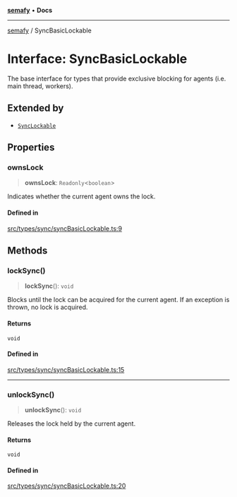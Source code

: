 [**semafy**](../README.md) • **Docs**

***

[semafy](../globals.md) / SyncBasicLockable

# Interface: SyncBasicLockable

The base interface for types that provide exclusive
blocking for agents (i.e. main thread, workers).

## Extended by

- [`SyncLockable`](SyncLockable.md)

## Properties

### ownsLock

> **ownsLock**: `Readonly`\<`boolean`\>

Indicates whether the current agent owns the lock.

#### Defined in

[src/types/sync/syncBasicLockable.ts:9](https://github.com/havelessbemore/semafy/blob/ca2cc9ffc3280184c354e01434b31848132e4954/src/types/sync/syncBasicLockable.ts#L9)

## Methods

### lockSync()

> **lockSync**(): `void`

Blocks until the lock can be acquired for the current agent.
If an exception is thrown, no lock is acquired.

#### Returns

`void`

#### Defined in

[src/types/sync/syncBasicLockable.ts:15](https://github.com/havelessbemore/semafy/blob/ca2cc9ffc3280184c354e01434b31848132e4954/src/types/sync/syncBasicLockable.ts#L15)

***

### unlockSync()

> **unlockSync**(): `void`

Releases the lock held by the current agent.

#### Returns

`void`

#### Defined in

[src/types/sync/syncBasicLockable.ts:20](https://github.com/havelessbemore/semafy/blob/ca2cc9ffc3280184c354e01434b31848132e4954/src/types/sync/syncBasicLockable.ts#L20)
